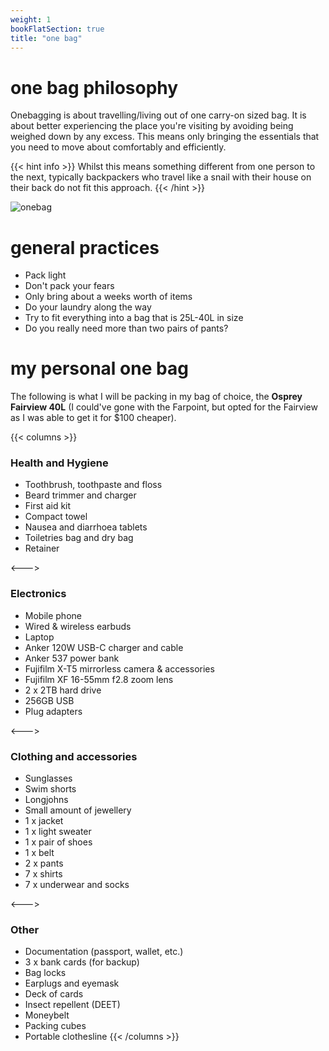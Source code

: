 ```yaml
---
weight: 1
bookFlatSection: true
title: "one bag"
---
```


# one bag philosophy

Onebagging is about travelling/living out of one carry-on sized bag. It is about better experiencing the place you're visiting by avoiding being weighed down by any excess. This means only bringing the essentials that you need to move about comfortably and efficiently.

{{< hint info >}}
Whilst this means something different from one person to the next, typically backpackers who travel like a snail with their house on their back do not fit this approach.
{{< /hint >}}

![onebag](/images/onebag.png)

# general practices

- Pack light
- Don't pack your fears
- Only bring about a weeks worth of items
- Do your laundry along the way
- Try to fit everything into a bag that is 25L-40L in size
- Do you really need more than two pairs of pants?

# my personal one bag

The following is what I will be packing in my bag of choice, the **Osprey Fairview 40L** (I could've gone with the Farpoint, but opted for the Fairview as I was able to get it for $100 cheaper).

{{< columns >}}
### Health and Hygiene
- Toothbrush, toothpaste and floss
- Beard trimmer and charger
- First aid kit
- Compact towel
- Nausea and diarrhoea tablets
- Toiletries bag and dry bag
- Retainer

<--->

### Electronics
- Mobile phone
- Wired & wireless earbuds
- Laptop
- Anker 120W USB-C charger and cable
- Anker 537 power bank
- Fujifilm X-T5 mirrorless camera & accessories
- Fujifilm XF 16-55mm f2.8 zoom lens
- 2 x 2TB hard drive
- 256GB USB
- Plug adapters

<--->

### Clothing and accessories
- Sunglasses
- Swim shorts
- Longjohns
- Small amount of jewellery
- 1 x jacket
- 1 x light sweater
- 1 x pair of shoes
- 1 x belt
- 2 x pants
- 7 x shirts
- 7 x underwear and socks

<--->

### Other
- Documentation (passport, wallet, etc.)
- 3 x bank cards (for backup)
- Bag locks
- Earplugs and eyemask
- Deck of cards
- Insect repellent (DEET)
- Moneybelt
- Packing cubes
- Portable clothesline
{{< /columns >}}